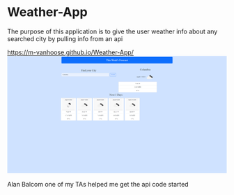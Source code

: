 # Weather-App

The purpose of this application is to give the user weather info about any searched city by pulling info from an api

https://m-vanhoose.github.io/Weather-App/
![Alt text](assets/img/Weather-app.PNG)

Alan Balcom one of my TAs helped me get the api code started